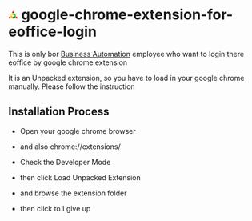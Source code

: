 # ![Icon](https://raw.githubusercontent.com/AnowarCST/google-chrome-extension-for-eoffice-login/master/app/icon.png "টাইটেল") google-chrome-extension-for-eoffice-login
This is only bor [Business Automation](http:/www.batworld.com) employee who want to login there eoffice by google chrome extension

It is an Unpacked extension, so you have to load in your google chrome manually.
Please follow the instruction

## Installation Process

* Open your google chrome browser

* and also chrome://extensions/

* Check the Developer Mode

* then click Load Unpacked Extension

* and browse the extension folder

* then click to I give up

